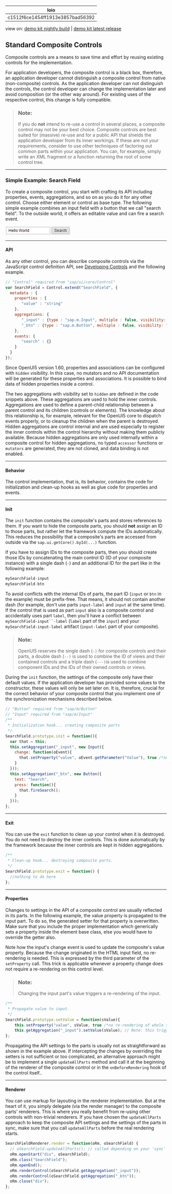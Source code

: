 <!-- loioc1512f6ce1454ff1913e3857bad56392 -->

| loio |
| -----|
| c1512f6ce1454ff1913e3857bad56392 |

<div id="loio">

view on: [demo kit nightly build](https://sdk.openui5.org/nightly/#/topic/c1512f6ce1454ff1913e3857bad56392) | [demo kit latest release](https://sdk.openui5.org/topic/c1512f6ce1454ff1913e3857bad56392)</div>

## Standard Composite Controls

Composite controls are a means to save time and effort by reusing existing controls for the implementation.

For application developers, the composite control is a black box, therefore, an application developer cannot distinguish a composite control from native \(non-composite\) controls. As the application developer can not distinguish the controls, the control developer can change the implementation later and avoid composition \(or the other way around\). For existing uses of the respective control, this change is fully compatible.

> ### Note:  
> If you do **not** intend to re-use a control in several places, a composite control may not be your best choice. Composite controls are best suited for \(massive\) re-use and for a public API that shields the application developer from its inner workings. If these are not your requirements, consider to use other techniques of factoring out common parts within your application. You can, for example, simply write an XML fragment or a function returning the root of some control tree.

***

### Simple Example: Search Field

To create a composite control, you start with crafting its API including properties, events, aggregations, and so on as you do it for any other control. Choose either element or control as base type. The following simple example combines an input field with a button that we call "search field". To the outside world, it offers an editable value and can fire a search event.

![](images/loiofd6475b8d1fd4b75bad61b7dc2e8ce3c_LowRes.png)

***

#### API

As any other control, you can describe composite controls via the JavaScript control definition API, see [Developing Controls](Developing_Controls_8dcab00.md) and the following example.

```js
// "Control" required from "sap/ui/core/Control"
var SearchField = Control.extend("SearchField", {
  metadata : {
    properties : {
       "value" : "string"
    },
    aggregations: {
       "_input" : {type : "sap.m.Input", multiple : false, visibility: "hidden"},
       "_btn" : {type : "sap.m.Button", multiple : false, visibility: "hidden"}
    },
    events: {
       "search" : {}
    }
  }
});
```

Since OpenUI5 version 1.60, properties and associations can be configured with `hidden` visibility. In this case, no mutators and no API documentation will be generated for these properties and associations. It is possible to bind data of hidden properties inside a control.

The two aggregations with visibility set to `hidden` are defined in the code snippets above. These aggregations are used to hold the inner controls. Aggregations are used to define a parent-child relationship between a parent control and its children \(controls or elements\). The knowledge about this relationship is, for example, relevant for the OpenUI5 core to dispatch events properly, or to cleanup the children when the parent is destroyed. Hidden aggregations are control internal and are used especially to register the inner controls within the control hierarchy without making them publicly available. Because hidden aggregations are only used internally within a composite control for hidden aggregations, no typed `accessor` functions or `mutators` are generated, they are not cloned, and data binding is not enabled.

***

#### Behavior

The control implementation, that is, its behavior, contains the code for initialization and clean-up hooks as well as glue code for properties and events.

***

#### Init

The `init` function contains the composite's parts and stores references to them. If you want to hide the composite parts, you should **not** assign an ID to those parts, but rather let the framework compute the IDs automatically. This reduces the possibility that a composite's parts are accessed from outside via the `sap.ui.getCore().byId(...)` function.

If you have to assign IDs to the composite parts, then you should create those IDs by concatenating the main control ID \(ID of your composite instance\) with a single dash \(`-`\) and an additional ID for the part like in the following example:

```js
mySearchField-input
mySearchField-btn
```

To avoid conflicts with the internal IDs of parts, the part ID \(`input` or `btn` in the example\) must be prefix-free. That means, it should not contain another dash \(for example, don't use parts `input-label` and `input` at the same time\). If the control that is used as part `input` also is a composite control and accidentally uses part `label`, then you'll have a conflict between `mySearchField-input``-label` \(`label` part of the `input`\) and your `mySearchField-input-label` artifact \(`input-label` part of your composite\).

> ### Note:  
> OpenUI5 reserves the single dash \(`-)` for composite controls and their parts, a double dash \(`--)` is used to combine the ID of views and their contained controls and a triple dash \(`---)`is used to combine component IDs and the IDs of their owned controls or views.

During the `init` function, the settings of the composite only have their default values. If the application developer has provided some values to the constructor, these values will only be set later on. It is, therefore, crucial for the correct behavior of your composite control that you implement one of the synchronization mechanisms described below.

```js
// "Button" required from "sap/m/Button"
// "Input" required from "sap/m/Input"
/**
 * Initialization hook... creating composite parts
 */
SearchField.prototype.init = function(){
  var that = this;
  this.setAggregation("_input", new Input({
    change: function(oEvent){
      that.setProperty("value", oEvent.getParameter("Value"), true /*no re-rendering needed, change originates in HTML*/); //see section Properties for explanation
    }
  }));
  this.setAggregation("_btn", new Button({
    text: "Search",
    press: function(){
      that.fireSearch();
    }
  }));
};
```

***

#### Exit

You can use the `exit` function to clean up your control when it is destroyed. You do not need to destroy the inner controls. This is done automatically by the framework because the inner controls are kept in hidden aggregations.

```js
/**
 * Clean-up hook... destroying composite parts.
 */
SearchField.prototype.exit = function() {
  //nothing to do here
};
```

***

#### Properties

Changes to settings in the API of a composite control are usually reflected in its parts. In the following example, the value property is propagated to the input part. To do so, the generated setter for that property is overwritten. Make sure that you include the proper implementation which generically sets a property inside the element base class, else you would have to override the getter also.

Note how the input's change event is used to update the composite's value property. Because the change originated in the HTML input field, no re-rendering is needed. This is expressed by the third parameter of the `setProperty` call. This trick is applicable whenever a property change does not require a re-rendering on this control level.

> ### Note:  
> Changing the input part's value triggers a re-rendering of the input.

```js
/**
 * Propagate value to input.
 */
SearchField.prototype.setValue = function(sValue){
    this.setProperty("value", sValue, true /*no re-rendering of whole search field needed*/);
    this.getAggregation("_input").setValue(sValue); // Note: this triggers re-rendering of input!
};
```

Propagating the API settings to the parts is usually not as straightforward as shown in the example above. If intercepting the changes by overriding the setters is not sufficient or too complicated, an alternative approach might be to implement a single `updateAllParts` method and call it at the beginning of the renderer of the composite control or in the `onBeforeRendering` hook of the control itself..

***

#### Renderer

You can use markup for layouting in the renderer implementation. But at the heart of it, you simply delegate \(via the render manager\) to the composite parts' renderers. This is where you really benefit from re-using other controls with non-trivial renderers. If you have chosen the `updateAllParts` approach to keep the composite API settings and the settings of the parts in sync, make sure that you call `updateAllParts` before the real rendering starts.

```js
SearchFieldRenderer.render = function(oRm, oSearchField) {
  // oSearchField.updateAllParts(); // called depending on your 'sync' approach
  oRm.openStart("div", oSearchField); 
  oRm.class("SearchField"); 
  oRm.openEnd();
  oRm.renderControl(oSearchField.getAggregation("_input"));
  oRm.renderControl(oSearchField.getAggregation("_btn"));
  oRm.close("div");
};
```

